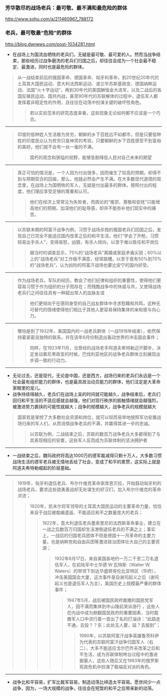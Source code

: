 ### 芳华散尽的战场老兵：最可敬、最不满和最危险的群体
http://www.sohu.com/a/211460967_788172
### 老兵，最可敬最“危险”的群体
http://blog.dwnews.com/post-1034281.html
- 在战场上为国流血牺牲的老兵们，无疑是最可敬、最可爱的人。然而当战争结束，那些经历过战争磨洗的老兵们归国之后，却往往会成为一个社会最不稳定、最激进，同时也是最危险的群体。
>从一战结束前后的俄国革命、德国革命、匈牙利革命，到20世纪20年代的土耳其大国民运动、意大利法西斯运动、波兰毕苏斯基政变、德国纳粹运动、法国“火十字运动”，再到30年代的美国酬恤金大进军，以及二战后的各国反殖民运动、国共内战，甚至90年代的苏联解体的过程中，退伍军人都发挥着非稳定性的作用，且往往在动荡中扮演关键的破坏性角色。
>>若以实验范本的研究态度来看，这些现象无论如何都不应该是一个巧合。
---
>印度的低种姓人生活极为贫穷，朝鲜的乡下百姓远不如都市，但是只要低种姓的印度民众认为贫穷只是神灵的考验，只要朝鲜的乡下百姓感受不到富裕的美好。他们就不会有一丝一毫的不满。
>>腐朽的观念和狭隘的视野，能够急剧降低人民对自己未来的期望
---
>真正可怕的情况是，一个人因为付出很多，因而催生了较高的预期，却得不到与预期契合的回报，那么，他就必然会产生不满。在大多数现代道德的观念里，在战场上为国牺牲的军人，无疑是付出最多的群体。按照付出的程度，他们理应享受足够的尊重和认可。
>>他们在经济上常常沦为失败者，而舆论的“推崇、尊敬和安抚”只能增高他们的预期，加深他们的耻辱感，却并不能弥补他们现实中的痛苦。
---
>以苏联末期的阿富汗战争为例，习惯于战场杀戮的俄国老兵们回国之后，发现自己已完全不能适应国内改革之后的和平生活，他们“学会了开枪，习惯轻易出手杀人”，变得易怒，凶狠，有杀人倾向，以至于难以胜任和平岗位
>>据当时的调查显示，75%的“战场老兵”离婚或家庭矛盾尖锐；60%以上的“战场老兵”对工作极不满意，经常跳槽。以至于竟有50%到70%的“战场老兵”，认为凶险的阿富汗战场也要比安宁的国内好受。
---
>作为战场老兵，军队的经历，教会了他们纪律和组织的重要性，使得他们更容易习惯于作为组织的分子而存在；而残酷战争中的休戚与共，又使得战场老兵们之间往往具有一种超出常人的血脉友谊
>>他们更倾向于在感同身受的自己战友群体中寻求慰藉和共鸣，这种无可替代的情绪使得他们相比于其他人更容易保持集体的亲和感与向心力。
---
>哪怕是到了1932年，美国国内的一战老兵群体（一战1918年结束），依然保持着紧密且独特的联系，并在该年6月份制造出轰动世界的冲击国会事件；
>>同样，在1923年11月，当曾经的战场老手阿道夫希特勒迈开脚步，决定发动慕尼黑政变的时候，巴伐利亚地区的战争老兵群体立刻展现出步调一致的行动力。
---
- 无论过去，还是现代，无论是中国，还是西方，战场归来的老兵们永远是一个社会最有组织能力的群体，也是最具政治动员能力的群体，他们注定是大革命家眼里的宠儿。
- 战争持续得越久，老兵们在战场上呆的时间就可能越久，战争结束后，老兵们回归和平生活的不适应感就会越强，他们对现行秩序的抵触情绪就会越强烈，被激进势力裹挟的可能性就越大；战争的规模越大，战争老兵的规模就越大
>国家若是掌控了大多数社会资源和岗位，就可以轻而易举地按照军功安置战场归来的军人们，从而消弭战争老兵的不满，并赢得其进一步的忠诚。
>>以苏联为例，二战结束之后，苏联的数百万战争老兵大多都得到了与其表现相应的安置，这些军人反而成为苏联体制的坚决拥护者
---
- 一战结束之后，魏玛政府将高达1000万的德军裁减得只剩十万人，大多数习惯战场生活的德军老兵被无情地丢给了社会，变成了和平的累赘，这实际上就是阿道夫希特勒崛起的阶层基础。
---
>1919年，匈牙利退伍老兵、布尔什维克革命家库恩贝拉，开始鼓动匈牙利的战场老兵，要求这些骁勇善战却无处谋生的好汉们，加入布尔什维克的革命洪流；
>>1920年，凯末尔将军领导的土耳其大国民运动的主要革命力量，恰恰来自于战后被裁编遣返、不能适应和平之数量庞大的老兵；
>>>1922年，意大利退伍老兵墨索里尼的法西斯革命事业，建立在一战之后数百万归国却生活潦倒退伍老兵的不满之上；事实上，一战后的归国老兵团体不但是德国十一月革命的主要力量，也是纳粹党和自由兵团等激进政治团体壮大自己的主要资源；
>>>>1932年6月17日，来自美国各地约一万二千至二万名退伍军人，在前陆军中士华德·W·瓦特斯（Walter W. Waters）的带领下到达华盛顿哥伦比亚特区（华府），冲击美国国会大厦，这次事件是自谢司起义之后（谢司起义也是退伍军人为主），美国历史上规模最严重的群体事件；
>>>>>1947年5月，战后被国民政府裁撤的国民党军人，因不满而集体到中山陵前哭诉游行 ，这些人在内战中成为掀翻国民政府的重要因素，当时裁撤军人口中流行着一首出了名的打油诗：“此路走不通，去投？？东；此处无人要，延？去报到”；
>>>>>>1990年，以苏联阿富汗战争英雄鲁茨科伊为代表的苏联阿富汗战争归国军人（右二），大多不能适应戈尔巴乔夫改革之后和平生活，成为苏联体制垮台过程中的激进掘墓人，这些人随后又在1993年的俄罗斯宪政危机中扮演了极端反对派的角色。
---
- 战争比和平容易，扩军比裁军容易，制造动荡比缔造太平容易。愿世间少一点战争，因为，一场大规模的战争，往往会在短暂的和平之后带来新的动荡。
